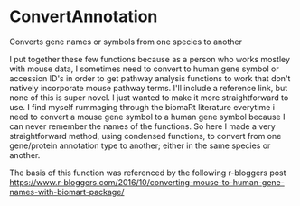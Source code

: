 # ConvertAnnotation
Converts gene names or symbols from one species to another

I put together these few functions because as a person who works mostley with mouse data, I sometimes need to convert to human gene symbol or accession ID's in order to get pathway analysis functions to work that don't natively incorporate mouse pathway terms. I'll include a reference link, but none of this is super novel. I just wanted to make it more straightforward to use. I find myself rummaging through the biomaRt literature everytime i need to convert a mouse gene symbol to a human gene symbol because I can never remember the names of the functions. So here I made a very straightforward method, using condensed functions, to convert from one gene/protein annotation type to another; either in the same species or another.


The basis of this function was referenced by the following r-bloggers post
https://www.r-bloggers.com/2016/10/converting-mouse-to-human-gene-names-with-biomart-package/
